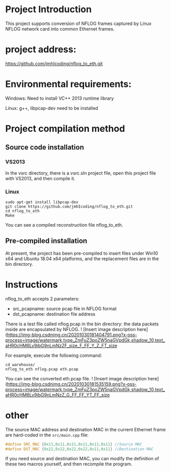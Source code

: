 # Project Introduction
This project supports conversion of NFLOG frames captured by Linux NFLOG network card into common Ethernet frames.
# project address:
https://github.com/jmhIcoding/nflog_to_eth.git

# Environmental requirements:

Windows: Need to install VC++ 2013 runtime library

Linux: g++, libpcap-dev need to be installed

# Project compilation method

## Source code installation
### VS2013

 In the vsrc directory, there is a vsrc.sln project file, open this project file with VS2013, and then compile it.

### Linux

```shell
sudo apt-get install libpcap-dev
git clone https://github.com/jmhIcoding/nflog_to_eth.git
cd nflog_to_eth
Make
```

You can see a compiled reconstruction file nflog_to_eth.

## Pre-compiled installation
At present, the project has been pre-compiled to insert files under Win10 x64 and Ubuntu 18.04 x64 platforms, and the replacement files are in the bin directory.

# Instructions

nflog_to_eth accepts 2 parameters:

- src_pcapname: source pcap file in NFLOG format
- dst_pcapname: destination file address


There is a test file called nflog.pcap in the bin directory: the data packets inside are encapsulated by NFLOG.
! [Insert image description here](https://img-blog.csdnimg.cn/20201030181404791.png?x-oss-process=image/watermark,type_ZmFuZ3poZW5naGVpdGk,shadow_10,text_aHR0cHM6Ly9ibG9nLmNzZF_size_F_FF_Y_Z_FT_size

For example, execute the following command:

```shell
cd warehouse/
nflog_to_eth nflog.pcap eth.pcap
```

You can see the converted eth.pcap file.
! [Insert image description here](https://img-blog.csdnimg.cn/20201030181535159.png?x-oss-process=image/watermark,type_ZmFuZ3poZW5naGVpdGk,shadow_10,text_aHR0cHM6Ly9ibG9nLmNzZ_G_FF_FF_YT_FF_size

# other
The source MAC address and destination MAC in the current Ethernet frame are hard-coded in the `src/main.cpp` file:

```cpp
#define SRC_MAC {0x11,0x11,0x11,0x11,0x11,0x11} //Source MAC
#define DST_MAC {0x22,0x22,0x22,0x22,0x11,0x11} //Destination MAC
```

If you need source and destination MAC, you can modify the definition of these two macros yourself, and then recompile the program.
